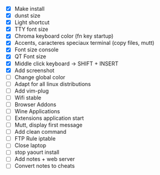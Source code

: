- [x] Make install
- [x] dunst size
- [x] Light shortcut
- [x] TTY font size
- [x] Chroma keyboard color (fn key startup)
- [x] Accents, caracteres speciaux terminal (copy files, mutt)
- [x] Font size console
- [x] QT Font size
- [x] Middle click keyboard -> SHIFT + INSERT
- [x] Add screenshot
- [ ] Change global color
- [ ] Adapt for all linux distributions
- [ ] Add vim-plug
- [ ] Wifi stable
- [ ] Browser Addons
- [ ] Wine Applications
- [ ] Extensions application start
- [ ] Mutt, display first message
- [ ] Add clean command
- [ ] FTP Rule iptable
- [ ] Close laptop
- [ ] stop yaourt install
- [ ] Add notes + web server
- [ ] Convert notes to cheats
